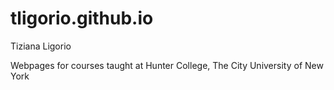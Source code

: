 # tligorio.github.io
Tiziana Ligorio

Webpages for courses taught at Hunter College, The City University of New York
